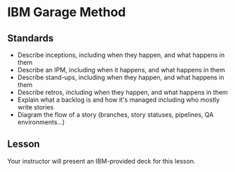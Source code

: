 # IBM Garage Method

## Standards

- Describe inceptions, including when they happen, and what happens in them
- Describe an IPM, including when it happens, and what happens in them
- Describe stand-ups, including when they happen, and what happens in them
- Describe retros, including when they happen, and what happens in them
- Explain what a backlog is and how it's managed including who mostly write stories
- Diagram the flow of a story (branches, story statuses, pipelines, QA environments...)

## Lesson

Your instructor will present an IBM-provided deck for this lesson.
